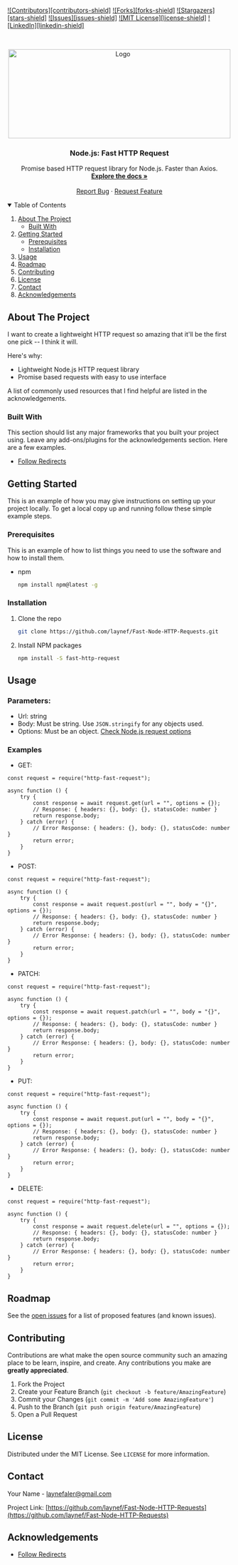 <!--
*** Thanks for checking out the Best-README-Template. If you have a suggestion
*** that would make this better, please fork the repo and create a pull request
*** or simply open an issue with the tag "enhancement".
*** Thanks again! Now go create something AMAZING! :D
-->



<!-- PROJECT SHIELDS -->
<!--
*** I'm using markdown "reference style" links for readability.
*** Reference links are enclosed in brackets [ ] instead of parentheses ( ).
*** See the bottom of this document for the declaration of the reference variables
*** for contributors-url, forks-url, etc. This is an optional, concise syntax you may use.
*** https://www.markdownguide.org/basic-syntax/#reference-style-links
-->
[![Contributors][contributors-shield]][contributors-url]
[![Forks][forks-shield]][forks-url]
[![Stargazers][stars-shield]][stars-url]
[![Issues][issues-shield]][issues-url]
[![MIT License][license-shield]][license-url]
[![LinkedIn][linkedin-shield]][linkedin-url]



<!-- PROJECT LOGO -->
<br />
<p align="center">
  <a href="https://github.com/laynef/Fast-Node-HTTP-Requests">
    <img src="https://www.hostingadvice.com/wp-content/uploads/2018/09/node-js-logo.jpg" alt="Logo" width="500" height="200">
  </a>

  <h3 align="center">Node.js: Fast HTTP Request</h3>

  <p align="center">
    Promise based HTTP request library for Node.js. Faster than Axios.
    <br />
    <a href="https://github.com/laynef/Fast-Node-HTTP-Requests"><strong>Explore the docs »</strong></a>
    <br />
    <br />
    <a href="https://github.com/laynef/Fast-Node-HTTP-Requests/issues">Report Bug</a>
    ·
    <a href="https://github.com/laynef/Fast-Node-HTTP-Requests/issues">Request Feature</a>
  </p>
</p>



<!-- TABLE OF CONTENTS -->
<details open="open">
  <summary>Table of Contents</summary>
  <ol>
    <li>
      <a href="#about-the-project">About The Project</a>
      <ul>
        <li><a href="#built-with">Built With</a></li>
      </ul>
    </li>
    <li>
      <a href="#getting-started">Getting Started</a>
      <ul>
        <li><a href="#prerequisites">Prerequisites</a></li>
        <li><a href="#installation">Installation</a></li>
      </ul>
    </li>
    <li><a href="#usage">Usage</a></li>
    <li><a href="#roadmap">Roadmap</a></li>
    <li><a href="#contributing">Contributing</a></li>
    <li><a href="#license">License</a></li>
    <li><a href="#contact">Contact</a></li>
    <li><a href="#acknowledgements">Acknowledgements</a></li>
  </ol>
</details>



<!-- ABOUT THE PROJECT -->
## About The Project

I want to create a lightweight HTTP request so amazing that it'll be the first one pick -- I think it will.

Here's why:
* Lightweight Node.js HTTP request library
* Promise based requests with easy to use interface

A list of commonly used resources that I find helpful are listed in the acknowledgements.

### Built With

This section should list any major frameworks that you built your project using. Leave any add-ons/plugins for the acknowledgements section. Here are a few examples.
* [Follow Redirects](https://www.npmjs.com/package/follow-redirects)



<!-- GETTING STARTED -->
## Getting Started

This is an example of how you may give instructions on setting up your project locally.
To get a local copy up and running follow these simple example steps.

### Prerequisites

This is an example of how to list things you need to use the software and how to install them.
* npm
  ```sh
  npm install npm@latest -g
  ```

### Installation

1. Clone the repo
   ```sh
   git clone https://github.com/laynef/Fast-Node-HTTP-Requests.git
   ```
2. Install NPM packages
   ```sh
   npm install -S fast-http-request
   ```



<!-- USAGE EXAMPLES -->
## Usage


### Parameters:

- Url: string
- Body: Must be string. Use `JSON.stringify` for any objects used.
- Options: Must be an object. [Check Node.js request options](https://nodejs.org/dist/latest-v14.x/docs/api/http.html#http_http_request_options_callback)

### Examples

- GET:

```
const request = require("http-fast-request");

async function () {
    try {
        const response = await request.get(url = "", options = {});
        // Response: { headers: {}, body: {}, statusCode: number }
        return response.body;
    } catch (error) {
        // Error Response: { headers: {}, body: {}, statusCode: number }
        return error;
    }
}
```


- POST:

```
const request = require("http-fast-request");

async function () {
    try {
        const response = await request.post(url = "", body = "{}", options = {});
        // Response: { headers: {}, body: {}, statusCode: number }
        return response.body;
    } catch (error) {
        // Error Response: { headers: {}, body: {}, statusCode: number }
        return error;
    }
}
```


- PATCH:

```
const request = require("http-fast-request");

async function () {
    try {
        const response = await request.patch(url = "", body = "{}", options = {});
        // Response: { headers: {}, body: {}, statusCode: number }
        return response.body;
    } catch (error) {
        // Error Response: { headers: {}, body: {}, statusCode: number }
        return error;
    }
}
```


- PUT:

```
const request = require("http-fast-request");

async function () {
    try {
        const response = await request.put(url = "", body = "{}", options = {});
        // Response: { headers: {}, body: {}, statusCode: number }
        return response.body;
    } catch (error) {
        // Error Response: { headers: {}, body: {}, statusCode: number }
        return error;
    }
}
```


- DELETE:

```
const request = require("http-fast-request");

async function () {
    try {
        const response = await request.delete(url = "", options = {});
        // Response: { headers: {}, body: {}, statusCode: number }
        return response.body;
    } catch (error) {
        // Error Response: { headers: {}, body: {}, statusCode: number }
        return error;
    }
}
```

<!-- ROADMAP -->
## Roadmap

See the [open issues](https://github.com/laynef/Fast-Node-HTTP-Requests/issues) for a list of proposed features (and known issues).



<!-- CONTRIBUTING -->
## Contributing

Contributions are what make the open source community such an amazing place to be learn, inspire, and create. Any contributions you make are **greatly appreciated**.

1. Fork the Project
2. Create your Feature Branch (`git checkout -b feature/AmazingFeature`)
3. Commit your Changes (`git commit -m 'Add some AmazingFeature'`)
4. Push to the Branch (`git push origin feature/AmazingFeature`)
5. Open a Pull Request



<!-- LICENSE -->
## License

Distributed under the MIT License. See `LICENSE` for more information.



<!-- CONTACT -->
## Contact

Your Name - laynefaler@gmail.com

Project Link: [https://github.com/laynef/Fast-Node-HTTP-Requests](https://github.com/laynef/Fast-Node-HTTP-Requests)



<!-- ACKNOWLEDGEMENTS -->
## Acknowledgements
* [Follow Redirects](https://github.com/laynef/Fast-Node-HTTP-Requests)



<!-- MARKDOWN LINKS & IMAGES -->
<!-- https://www.markdownguide.org/basic-syntax/#reference-style-links -->
[contributors-url]: https://github.com/laynef/Fast-Node-HTTP-Requests/graphs/contributors
[forks-url]: https://github.com/laynef/Fast-Node-HTTP-Requests/network/members
[stars-url]: https://github.com/laynef/Fast-Node-HTTP-Requests/stargazers
[issues-url]: https://github.com/laynef/Fast-Node-HTTP-Requests/issues
[license-url]: https://github.com/laynef/Fast-Node-HTTP-Requests/blob/main/LICENSE.txt
[linkedin-url]: https://linkedin.com/in/laynefaler
